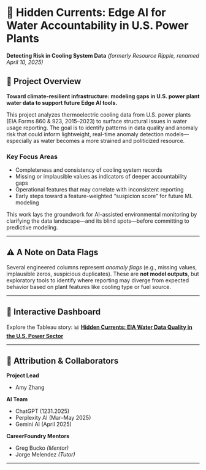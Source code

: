 # 🌊 Hidden Currents: Edge AI for Water Accountability in U.S. Power Plants

**Detecting Risk in Cooling System Data**
*(formerly *Resource Ripple*, renamed April 10, 2025)*

## 🧭 Project Overview

**Toward climate-resilient infrastructure: modeling gaps in U.S. power plant water data to support future Edge AI tools.**

This project analyzes thermoelectric cooling data from U.S. power plants (EIA Forms 860 & 923, 2015–2023) to surface structural issues in water usage reporting. The goal is to identify patterns in data quality and anomaly risk that could inform lightweight, real-time anomaly detection models—especially as water becomes a more strained and politicized resource.

### Key Focus Areas

* Completeness and consistency of cooling system records
* Missing or implausible values as indicators of deeper accountability gaps
* Operational features that may correlate with inconsistent reporting
* Early steps toward a feature-weighted “suspicion score” for future ML modeling

This work lays the groundwork for AI-assisted environmental monitoring by clarifying the data landscape—and its blind spots—before committing to predictive modeling.

---

## ⚠️ A Note on Data Flags

Several engineered columns represent *anomaly flags* (e.g., missing values, implausible zeros, suspicious duplicates). These are **not model outputs**, but exploratory tools to identify where reporting may diverge from expected behavior based on plant features like cooling type or fuel source.

---

## 🔗 Interactive Dashboard

Explore the Tableau story:
📊 [**Hidden Currents: EIA Water Data Quality in the U.S. Power Sector**]([https://public.tableau.com/app/profile/amy.zhang8641/viz/EIA_WaterStewardshipProject/Story1?publish=yes](https://public.tableau.com/app/profile/amy.zhang8641/viz/EIA_WaterStewardshipProject_1/Story1?publish=yes))

---

## 🤝 Attribution & Collaborators

**Project Lead**

* Amy Zhang

**AI Team**

* ChatGPT (1231.2025)
* Perplexity AI (Mar–May 2025)
* Gemini AI (April 2025)

**CareerFoundry Mentors**

* Greg Bucko *(Mentor)*
* Jorge Melendez *(Tutor)*

---
